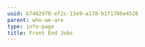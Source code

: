 ```yaml
---
uuid: b7482970-ef2c-11e9-a170-b1f1706e4526
parent: who-we-are
type: info-page
title: Front End Jobs
---
```


